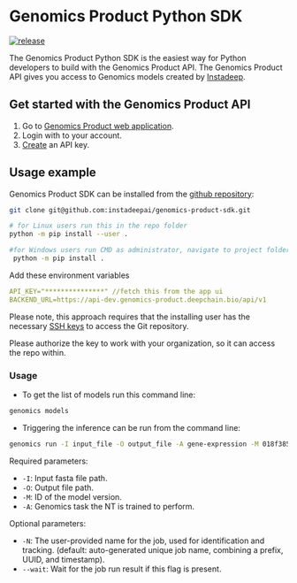 # Genomics Product Python SDK

[![release](https://img.shields.io/badge/release-v1.0.0-orange.svg)](https://img.shields.io/badge/release-v1.0.0-orange.svg)

The Genomics Product Python SDK is the easiest way for Python developers to build with the Genomics Product API. 
The Genomics Product API gives you access to Genomics models created by [Instadeep](https://www.instadeep.com/).

## Get started with the Genomics Product API
1. Go to [Genomics Product web application](https://genomics.prduct.instadeep.com/).
2. Login with to your account.
3. [Create](https://genomics.prduct.instadeep.com/apikey) an API key.

## Usage example
Genomics Product SDK can be installed from the [github repository](https://github.com/instadeepai/genomics-product-sdk):
```sh
git clone git@github.com:instadeepai/genomics-product-sdk.git

# for Linux users run this in the repo folder
python -m pip install --user .

#for Windows users run CMD as administrator, navigate to project folder and run this command
 python -m pip install .
```
Add these environment variables 
```yaml
API_KEY="***************" //fetch this from the app ui
BACKEND_URL=https://api-dev.genomics-product.deepchain.bio/api/v1
```


Please note, this approach requires that the installing user has the necessary [SSH keys](https://docs.github.com/en/authentication/connecting-to-github-with-ssh/generating-a-new-ssh-key-and-adding-it-to-the-ssh-agent) to access
the Git repository.

Please authorize the key to work with your organization, so it can access the repo within.

### Usage
* To get the list of models run this command line:
```sh
genomics models
```
* Triggering the inference can be run from the command line:
```sh
genomics run -I input_file -O output_file -A gene-expression -M 018f3852-4a0b-96e1-8320-d00e81032b3c -N Job_20 --wait
```

Required parameters:
 - ```-I```: Input fasta file path.
 - ```-O```: Output file path.
 - ```-M```: ID of the model version.
 - ```-A```: Genomics task the NT is trained to perform.

Optional parameters:
 - ```-N```: The user-provided name for the job, used for identification and tracking. (default: auto-generated unique job name, combining a prefix, UUID, and timestamp).
 - ```--wait```: Wait for the job run result if this flag is present.